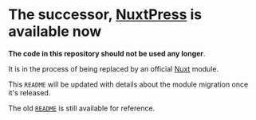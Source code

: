 
# The successor, [NuxtPress](https://nuxt.press/) is available now

**The code in this repository should not be used any longer**.

It is in the process of being replaced by an official [Nuxt](https://github.com/nuxt/nuxt.js) module.

This `README` will be updated with details about the module migration once it's released.

The old [`README`](https://github.com/galvez/nuxpress/blob/master/README-archived.md) is still available for reference.

